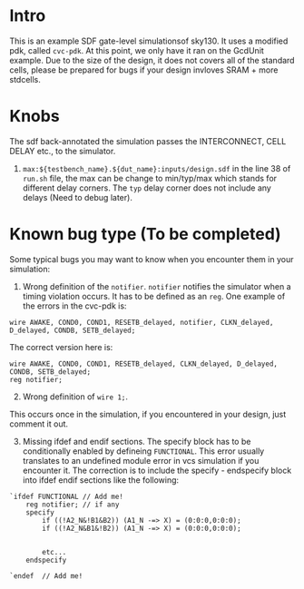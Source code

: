 # Intro
 This is an example SDF gate-level simulationsof sky130.
 It uses a modified pdk, called `cvc-pdk`. At this point, we only have it ran on the GcdUnit example. Due to the size of the design, it does not covers all of the standard cells, please be prepared for bugs if your design invloves SRAM + more stdcells.

# Knobs
The sdf back-annotated the simulation passes the INTERCONNECT, CELL DELAY etc., to the simulator.

1. `max:${testbench_name}.${dut_name}:inputs/design.sdf` in the line 38 of `run.sh` file, the max can be change to min/typ/max which stands for different delay corners. The `typ` delay corner does not include any delays (Need to debug later).

# Known bug type (To be completed)
 Some typical bugs you may want to know when you encounter them in your simulation:

1. Wrong definition of the `notifier`. `notifier` notifies the simulator when a timing violation occurs. It has to be defined as an `reg`. 
One example of the errors in the cvc-pdk is:
```
wire AWAKE, COND0, COND1, RESETB_delayed, notifier, CLKN_delayed, D_delayed, CONDB, SETB_delayed;
```

The correct version here is:
```
wire AWAKE, COND0, COND1, RESETB_delayed, CLKN_delayed, D_delayed, CONDB, SETB_delayed;
reg notifier;
```

2. Wrong definition of `wire 1;`.

This occurs once in the simulation, if you encountered in your design, just comment it out.


3. Missing ifdef and endif sections. The specify block has to be conditionally enabled by defineing `FUNCTIONAL`. This error usually translates to an undefined module error in vcs simulation if you encounter it. The correction is to include the specify - endspecify block into ifdef endif sections like the following:

```
`ifdef FUNCTIONAL // Add me!
    reg notifier; // if any
    specify 
        if ((!A2_N&!B1&B2)) (A1_N -=> X) = (0:0:0,0:0:0);
        if ((!A2_N&B1&!B2)) (A1_N -=> X) = (0:0:0,0:0:0);
        

        etc...
    endspecify

`endef  // Add me!
```
